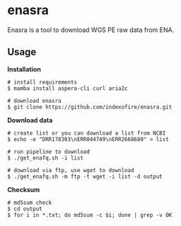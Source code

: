 # enasra

Enasra is a tool to download WGS PE raw data from ENA.

## Usage

**Installation**

```shell
# install requirements
$ mamba install aspera-cli curl aria2c

# download enasra
$ git clone https://github.com/indexofire/enasra.git
```

**Download data**

```shell
# create list or you can download a list from NCBI
$ echo -e "DRR178303\nERR044749\nERR2668680" > list

# run pipeline to download
$ ./get_enafq.sh -i list

# download via ftp, use wget to download
$ ./get_enafq.sh -m ftp -t wget -i list -d output
```

**Checksum**

```shell
# md5sum check
$ cd output
$ for i in *.txt; do md5sum -c $i; done | grep -v OK
```
